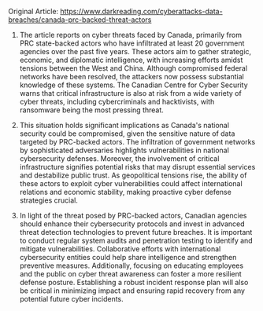 Original Article: https://www.darkreading.com/cyberattacks-data-breaches/canada-prc-backed-threat-actors

1) The article reports on cyber threats faced by Canada, primarily from PRC state-backed actors who have infiltrated at least 20 government agencies over the past five years. These actors aim to gather strategic, economic, and diplomatic intelligence, with increasing efforts amidst tensions between the West and China. Although compromised federal networks have been resolved, the attackers now possess substantial knowledge of these systems. The Canadian Centre for Cyber Security warns that critical infrastructure is also at risk from a wide variety of cyber threats, including cybercriminals and hacktivists, with ransomware being the most pressing threat.

2) This situation holds significant implications as Canada's national security could be compromised, given the sensitive nature of data targeted by PRC-backed actors. The infiltration of government networks by sophisticated adversaries highlights vulnerabilities in national cybersecurity defenses. Moreover, the involvement of critical infrastructure signifies potential risks that may disrupt essential services and destabilize public trust. As geopolitical tensions rise, the ability of these actors to exploit cyber vulnerabilities could affect international relations and economic stability, making proactive cyber defense strategies crucial.

3) In light of the threat posed by PRC-backed actors, Canadian agencies should enhance their cybersecurity protocols and invest in advanced threat detection technologies to prevent future breaches. It is important to conduct regular system audits and penetration testing to identify and mitigate vulnerabilities. Collaborative efforts with international cybersecurity entities could help share intelligence and strengthen preventive measures. Additionally, focusing on educating employees and the public on cyber threat awareness can foster a more resilient defense posture. Establishing a robust incident response plan will also be critical in minimizing impact and ensuring rapid recovery from any potential future cyber incidents.